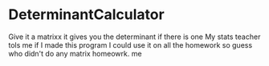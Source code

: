 # DeterminantCalculator
Give it a matrixx it gives you the determinant if there is one
My stats teacher tols me if I made this program I could use it 
on all the homework so guess who didn't do any matrix homeowrk. 
me
